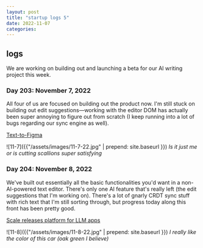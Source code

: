 ```yaml
---
layout: post
title: "startup logs 5"
date: 2022-11-07
categories:
---
```

## logs
We are working on building out and launching a beta for our AI writing project this week.

### Day 203: November 7, 2022
All four of us are focused on building out the product now. I'm still stuck on building out edit suggestions—working with the editor DOM has actually been super annoying to figure out from scratch (I keep running into a lot of bugs regarding our sync engine as well).

[Text-to-Figma](https://twitter.com/mathemagic1an/status/1589657222094934016?s=20&t=Jy1u3bfxLaPE35NxwHMgrA)

![11-7]({{"/assets/images/11-7-22.jpg" | prepend: site.baseurl }})
*Is it just me or is cutting scallions super satisfying*

### Day 204: November 8, 2022
We've built out essentially all the basic functionalities you'd want in a non-AI-powered text editor. There's only one AI feature that's really left (the edit suggestions that I'm working on). There's a lot of gnarly CRDT sync stuff with rich text that I'm still sorting through, but progress today along this front has been pretty good.

[Scale releases platform for LLM apps](https://twitter.com/alexandr_wang/status/1590081944603484160?s=20&t=q51RCgzOUYgSe-fMmEe2JA)

![11-8]({{"/assets/images/11-8-22.jpg" | prepend: site.baseurl }})
*I really like the color of this car (oak green I believe)*